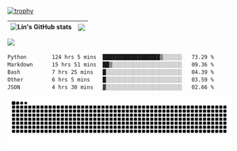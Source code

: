 [![trophy](https://github-profile-trophy.vercel.app/?username=ocss884&column=7)](https://github.com/ocss884)

| ![Lin's GitHub stats](https://github-readme-stats.vercel.app/api?username=ocss884&show_icons=true&count_private=true) | <img align="center" src="https://github-readme-streak-stats.herokuapp.com?user=ocss884&hide_border=true&date_format=M%20j%5B%2C%20Y%5D&ring=7EDDCF&fire=7EDDCF" /> |
| ------------------------------------------------------------ | ------------------------------------------------------------ |

![](https://komarev.com/ghpvc/?username=ocss884&color=brightgreen)

<!--START_SECTION:waka-->

```txt
Python        124 hrs 5 mins  ██████████████████▒░░░░░░   73.29 %
Markdown      15 hrs 51 mins  ██▒░░░░░░░░░░░░░░░░░░░░░░   09.36 %
Bash          7 hrs 25 mins   █░░░░░░░░░░░░░░░░░░░░░░░░   04.39 %
Other         6 hrs 5 mins    █░░░░░░░░░░░░░░░░░░░░░░░░   03.59 %
JSON          4 hrs 30 mins   ▓░░░░░░░░░░░░░░░░░░░░░░░░   02.66 %
```

<!--END_SECTION:waka-->

<p align="center">
   <img src="https://github.com/ocss884/ocss884/blob/output/github-snake.svg" alt="snake">
</p>
